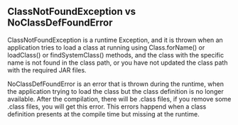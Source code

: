 ## ClassNotFoundException vs NoClassDefFoundError

ClassNotFoundException is a runtime Exception, and it is thrown when an application tries to load a class at running using Class.forName() or loadClass() or findSystemClass() methods, and the class with the specific name is not found in the class path, or you have not updated the class path with the required JAR files.

NoClassDefFoundError is an error that is thrown during the runtime, when the application trying to load the class but the class definition is no longer available. After the compilation, there will be .class files, if you remove some .class files, you will get this error. This errors happend when a class definition presents at the compile time but missing at the runtime.